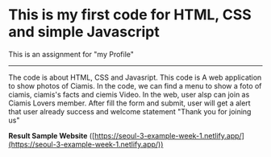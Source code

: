 # This is my first code for HTML, CSS and simple Javascript
This is an assignment for "my Profile"
***
The code is about HTML, CSS and Javasript. This code is A web application to show photos of Ciamis. In the code, we can find a menu to show a foto of ciamis, ciamis's facts and ciemis Video. In the web, user alsp can join as Ciamis Lovers member. After fill the form and submit, user will get a alert that user already success and welcome statement "Thank you for joining us"

**Result Sample Website** ([https://seoul-3-example-week-1.netlify.app/](https://seoul-3-example-week-1.netlify.app/))